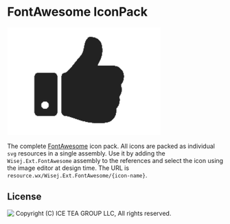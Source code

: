 FontAwesome IconPack
====

<img src="../Support/Images/FontAwesome.png" width="358" height="252">

The complete [FontAwesome](http://fontawesome.io/) icon pack. All icons are packed as individual `svg` resources in a single assembly. Use it by adding the `Wisej.Ext.FontAwesome` assembly to the references and select the icon using the image editor at design time. The URL is `resource.wx/Wisej.Ext.FontAwesome/{icon-name}`.

License
-------
<img src="http://iceteagroup.com/wp-content/uploads/2017/01/Square-64x64-trasp.png" height="20" align="top"> Copyright (C) ICE TEA GROUP LLC, All rights reserved.
